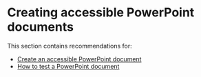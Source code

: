 # Creating accessible PowerPoint documents
<script>$(document).ready(function () {
    setBreadcrumb([
        {"label":"Microsoft PowerPoint"}
    ]);
    addSubMenu([
        {"label":"Create an accessible document","url":"powerpoint-create.html"}, 
        {"label":"How to test my document","url":"powerpoint-test.html"}
    ]);
});</script>

<style>h3 {font-size: 1rem;}</style>

This section contains recommendations for:
- [Create an accessible PowerPoint document](./powerpoint-create.html)
- [How to test a PowerPoint document](./powerpoint-test.html)

<!--  This file is part of a11y-guidelines | Our vision of mobile & web accessibility guidelines and best practices, with valid/invalid examples.
 Copyright (C) 2016  Orange SA
 See the Creative Commons Legal Code Attribution-ShareAlike 3.0 Unported License for more details (LICENSE file). -->